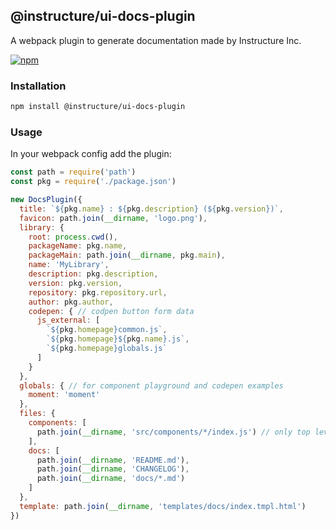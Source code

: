 ## @instructure/ui-docs-plugin

A webpack plugin to generate documentation made by Instructure Inc.

[npm]: https://img.shields.io/npm/v/@instructure/ui-docs-plugin.svg
[npm-url]: https://npmjs.com/package/@instructure/ui-docs-plugin

[![npm][npm]][npm-url]

### Installation

```sh
npm install @instructure/ui-docs-plugin
```

### Usage

In your webpack config add the plugin:

```js
const path = require('path')
const pkg = require('./package.json')

new DocsPlugin({
  title: `${pkg.name} : ${pkg.description} (${pkg.version})`,
  favicon: path.join(__dirname, 'logo.png'),
  library: {
    root: process.cwd(),
    packageName: pkg.name,
    packageMain: path.join(__dirname, pkg.main),
    name: 'MyLibrary',
    description: pkg.description,
    version: pkg.version,
    repository: pkg.repository.url,
    author: pkg.author,
    codepen: { // codpen button form data
      js_external: [
        `${pkg.homepage}common.js`,
        `${pkg.homepage}${pkg.name}.js`,
        `${pkg.homepage}globals.js`
      ]
    }
  },
  globals: { // for component playground and codepen examples
    moment: 'moment'
  },
  files: {
    components: [
      path.join(__dirname, 'src/components/*/index.js') // only top level components
    ],
    docs: [
      path.join(__dirname, 'README.md'),
      path.join(__dirname, 'CHANGELOG'),
      path.join(__dirname, 'docs/*.md')
    ]
  },
  template: path.join(__dirname, 'templates/docs/index.tmpl.html')
})
```
